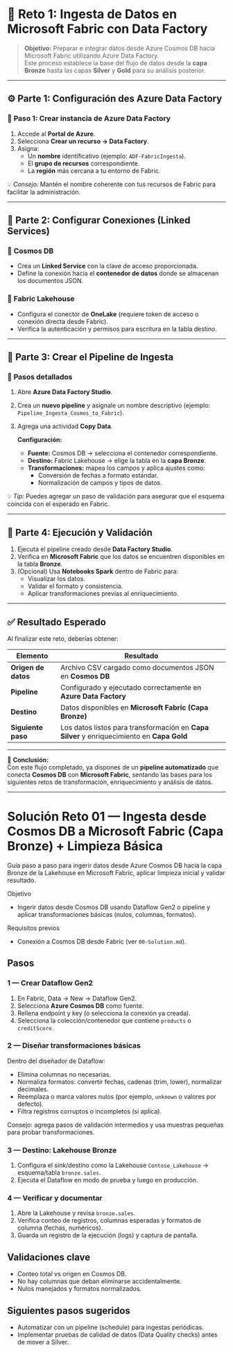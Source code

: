 # 🧩 **Reto 1: Ingesta de Datos en Microsoft Fabric con Data Factory**

> **Objetivo:** Preparar e integrar datos desde Azure Cosmos DB hacia Microsoft Fabric utilizando Azure Data Factory.  
> Este proceso establece la base del flujo de datos desde la **capa Bronze** hasta las capas **Silver** y **Gold** para su análisis posterior.

---

## ⚙️ **Parte 1: Configuración des Azure Data Factory**

### 🔹 **Paso 1: Crear instancia de Azure Data Factory**
1. Accede al **Portal de Azure**.  
2. Selecciona **Crear un recurso → Data Factory**.  
3. Asigna:
   - Un **nombre** identificativo (ejemplo: `ADF-FabricIngesta`).
   - El **grupo de recursos** correspondiente.
   - La **región** más cercana a tu entorno de Fabric.

💡 *Consejo:* Mantén el nombre coherente con tus recursos de Fabric para facilitar la administración.

---

## 🔗 **Parte 2: Configurar Conexiones (Linked Services)**

### 🔸 **Cosmos DB**
- Crea un **Linked Service** con la clave de acceso proporcionada.  
- Define la conexión hacia el **contenedor de datos** donde se almacenan los documentos JSON.

### 🔸 **Fabric Lakehouse**
- Configura el conector de **OneLake** (requiere token de acceso o conexión directa desde Fabric).  
- Verifica la autenticación y permisos para escritura en la tabla destino.

---

## 🚀 **Parte 3: Crear el Pipeline de Ingesta**

### 🧱 **Pasos detallados**
1. Abre **Azure Data Factory Studio**.  
2. Crea un **nuevo pipeline** y asígnale un nombre descriptivo (ejemplo: `Pipeline_Ingesta_Cosmos_to_Fabric`).  
3. Agrega una actividad **Copy Data**.  

   **Configuración:**
   - **Fuente:** Cosmos DB → selecciona el contenedor correspondiente.  
   - **Destino:** Fabric Lakehouse → elige la tabla en la **capa Bronze**.  
   - **Transformaciones:** mapea los campos y aplica ajustes como:
     - Conversión de fechas a formato estándar.
     - Normalización de campos y tipos de datos.

💡 *Tip:* Puedes agregar un paso de validación para asegurar que el esquema coincida con el esperado en Fabric.

---

## 🧪 **Parte 4: Ejecución y Validación**

1. Ejecuta el pipeline creado desde **Data Factory Studio**.  
2. Verifica en **Microsoft Fabric** que los datos se encuentren disponibles en la tabla **Bronze**.  
3. (Opcional) Usa **Notebooks Spark** dentro de Fabric para:
   - Visualizar los datos.  
   - Validar el formato y consistencia.  
   - Aplicar transformaciones previas al enriquecimiento.

---

## ✅ **Resultado Esperado**

Al finalizar este reto, deberías obtener:

| Elemento | Resultado |
|-----------|------------|
| **Origen de datos** | Archivo CSV cargado como documentos JSON en **Cosmos DB** |
| **Pipeline** | Configurado y ejecutado correctamente en **Azure Data Factory** |
| **Destino** | Datos disponibles en **Microsoft Fabric (Capa Bronze)** |
| **Siguiente paso** | Los datos listos para transformación en **Capa Silver** y enriquecimiento en **Capa Gold** |

---

🎯 **Conclusión:**  
Con este flujo completado, ya dispones de un **pipeline automatizado** que conecta **Cosmos DB** con **Microsoft Fabric**, sentando las bases para los siguientes retos de transformación, enriquecimiento y análisis de datos.

---

# Solución Reto 01 — Ingesta desde Cosmos DB a Microsoft Fabric (Capa Bronze) + Limpieza Básica

Guía paso a paso para ingerir datos desde Azure Cosmos DB hacia la capa Bronze de la Lakehouse en Microsoft Fabric, aplicar limpieza inicial y validar resultado.

Objetivo
- Ingerir datos desde Cosmos DB usando Dataflow Gen2 o pipeline y aplicar transformaciones básicas (nulos, columnas, formatos).

Requisitos previos
- Conexión a Cosmos DB desde Fabric (ver `00-Solution.md`).

## Pasos

### 1 — Crear Dataflow Gen2

1. En Fabric, Data → New → Dataflow Gen2.
2. Selecciona **Azure Cosmos DB** como fuente.
3. Rellena endpoint y key (o selecciona la conexión ya creada).
4. Selecciona la colección/contenedor que contiene `products` o `creditScore`.

### 2 — Diseñar transformaciones básicas

Dentro del diseñador de Dataflow:
- Elimina columnas no necesarias.
- Normaliza formatos: convertir fechas, cadenas (trim, lower), normalizar decimales.
- Reemplaza o marca valores nulos (por ejemplo, `unknown` o valores por defecto).
- Filtra registros corruptos o incompletos (si aplica).

Consejo: agrega pasos de validación intermedios y usa muestras pequeñas para probar transformaciones.

### 3 — Destino: Lakehouse Bronze

1. Configura el sink/destino como la Lakehouse `Contoso_Lakehouse` → esquema/tabla `bronze.sales`.
2. Ejecuta el Dataflow en modo de prueba y luego en producción.

### 4 — Verificar y documentar

1. Abre la Lakehouse y revisa `bronze.sales`.
2. Verifica conteo de registros, columnas esperadas y formatos de columna (fechas, numéricos).
3. Guarda un registro de la ejecución (logs) y captura de pantalla.

## Validaciones clave
- Conteo total vs origen en Cosmos DB.
- No hay columnas que deban eliminarse accidentalmente.
- Nulos manejados y formatos normalizados.

## Siguientes pasos sugeridos
- Automatizar con un pipeline (schedule) para ingestas periódicas.
- Implementar pruebas de calidad de datos (Data Quality checks) antes de mover a Silver.
